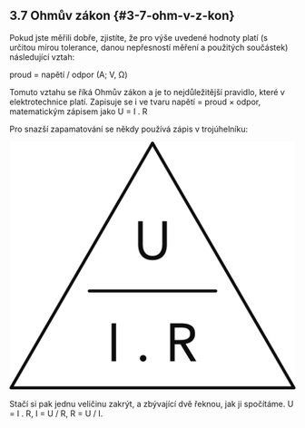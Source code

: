 ## 3.7 Ohmův zákon {#3-7-ohm-v-z-kon}

Pokud jste měřili dobře, zjistíte, že pro výše uvedené hodnoty platí (s určitou mírou tolerance, danou nepřesností měření a použitých součástek) následující vztah:

proud = napětí / odpor (A; V, Ω)

Tomuto vztahu se říká Ohmův zákon a je to nejdůležitější pravidlo, které v elektrotechnice platí. Zapisuje se i ve tvaru napětí = proud × odpor, matematickým zápisem jako U = I . R

Pro snazší zapamatování se někdy používá zápis v trojúhelníku:

![069-1.png](../images/000127.png)

Stačí si pak jednu veličinu zakrýt, a zbývající dvě řeknou, jak ji spočítáme. U = I . R, I = U / R, R = U / I.
